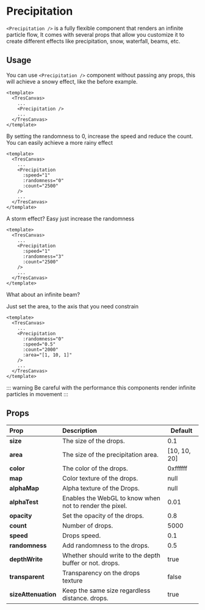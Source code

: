 # Precipitation

`<Precipitation />` is a fully flexible component that renders an infinite particle flow, It comes with several props that allow you customize it to create different effects like precipitation, snow, waterfall, beams, etc.

<DocsDemo>
  <PrecipitationDemo />
</DocsDemo>

## Usage

You can use `<Precipitation />` component without passing any props, this will achieve a snowy effect, like the before example.

```vue
<template>
  <TresCanvas>
    ...
    <Precipitation />
    ...
  </TresCanvas>
</template>
```

By setting the randomness to 0, increase the speed  and reduce the count. You can easily achieve a more rainy effect

<DocsDemo>
  <PrecipitationRainDemo />
</DocsDemo>


```vue
<template>
  <TresCanvas>
    ...
    <Precipitation
      :speed="1"
      :randomness="0"
      :count="2500"
    />
    ...
  </TresCanvas>
</template>
```
A storm effect? Easy just increase the randomness

<DocsDemo>
  <PrecipitationStormDemo />
</DocsDemo>

```vue
<template>
  <TresCanvas>
    ...
    <Precipitation
      :speed="1"
      :randomness="3"
      :count="2500"
    />
    ...
  </TresCanvas>
</template>
```

What about an infinite beam?

<DocsDemo>
  <PrecipitationBeamDemo />
</DocsDemo>

Just set the area, to the axis that you need constrain

```vue
<template>
  <TresCanvas>
    ...
    <Precipitation
      :randomness="0"
      :speed="0.5"
      :count="2000"
      :area="[1, 10, 1]"
    />
    ...
  </TresCanvas>
</template>
```
::: warning
Be careful with the performance this components render infinite particles in movement
:::

## Props

| Prop                | Description                                             | Default      |
| :------------------ | :------------------------------------------------------ | ------------ |
| **size**            | The size of the drops.                                  | 0.1          |
| **area**            | The size of the precipitation area.                              | [10, 10, 20] |
| **color**           | The color of the drops.                                  | 0xffffff     |
| **map**             | Color texture of the drops.                             | null         |
| **alphaMap**        | Alpha texture of the Drops.                             | null         |
| **alphaTest**       | Enables the WebGL to know when not to render the pixel. | 0.01         |
| **opacity**         | Set the opacity of the drops.                           | 0.8          |
| **count**           | Number of drops.                                        | 5000         |
| **speed**           | Drops speed.                                            | 0.1          |
| **randomness**      | Add randomness to the drops.                            | 0.5          |
| **depthWrite**      | Whether should write to the depth buffer or not. drops. | true         |
| **transparent**     | Transparency on the drops texture                       | false        |
| **sizeAttenuation** | Keep the same size regardless distance. drops.          | true         |
